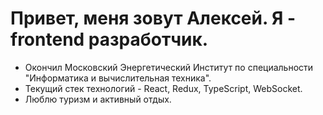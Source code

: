 # Привет, меня зовут Алексей. Я - frontend разработчик. 

- Окончил Московский Энергетический Институт по специальности "Информатика и вычислительная техника".
- Текущий стек технологий - React, Redux, TypeScript, WebSocket.
- Люблю туризм и активный отдых.
